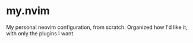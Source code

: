 # my.nvim
My personal neovim configuration, from scratch. Organized how I'd like it, with only the plugins I want.
